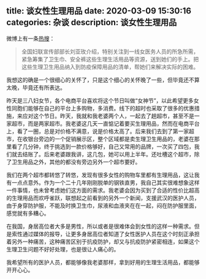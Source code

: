 title: 谈女性生理用品 
date: 2020-03-09 15:30:16
categories: 杂谈
description: 谈女性生理用品
---
 

微博上有一条[热搜](https://weibo.com/lifeweek?refer_flag=1001030103_)：

> 全国妇联宣传部部长刘亚玫介绍，特别关注到一线女医务人员的所急所需，紧急筹集了卫生巾、安全裤这些生理生活用品等资源，送到她们的手上。把这些生理卫生用品纳入到防疫保障用品的清单，帮她们来解决实际的困难。

我想这的确是一个很细心的关怀了，只是这个细心的关怀晚了一些，但毕竟还不算太晚，毕竟还有所表达。

昨天是三八妇女节，各个电商平台喜欢将这个节日叫做“女神节”，以此希望更多女性同胞们能够在自己的平台上多购物，多消费。线下的超时也采取了很多的优惠措施，来应对这个节日。昨天，我就和我老婆两个人，一起去了趟超市，甚至不是一家超市，而是两家超市。我老婆这几天一直惦记着要买生理用品，然而在电商平台上，看了一圈，总是对价格不满意，说是价格太高了。后来我们去到了第一家超市，在收银台旁边的一个促销展示区，整个区域都是卖生理卫生用品的，老婆在那里看了几分钟，终于挑选到一款价格够好，自己又常用的品牌，一次买了四包，我们就去结账了。后来老婆跟我讲，这几包，她可以用上半年。还吐槽这个超市，除了卫生用品之外，其他的都没有旁边另外一个超市要好。

我们在两个超市都转悠了转悠，发现有很多女性的购物车里都有生理用品，这让我有一点点意外。作为一个二十几年刚刚脱单的钢铁直男，我自己其实很难想象这样一件事情，也未曾考虑她们这方面的需求。我老婆会因为买到了合适的性价比超高的生理用品而欢呼雀跃，联想起之前看到的另外一个新闻，支援武汉的医护人员，由于身穿防护服，不能及时换卫生巾，尿液和血液夹在在一起，闷在防护服里面，感觉就有多糟心。

在我国，身居高位者大多是男性，所以或者是很难体会到女性的这样一种需求。但是索性通过媒体的报导，让更多身居高位者知道了女性医护人员在这个时刻正承担着另外一种痛苦，这种痛苦区别于抗疫防护，却又与抗疫防护紧密相连，如果这个生理卫生问题不好好处理，也是很让人痛心的。

我希望所有的医护人员，都能够像我老婆那样，拿到好用的生理生活用品，都能够开开心心。
